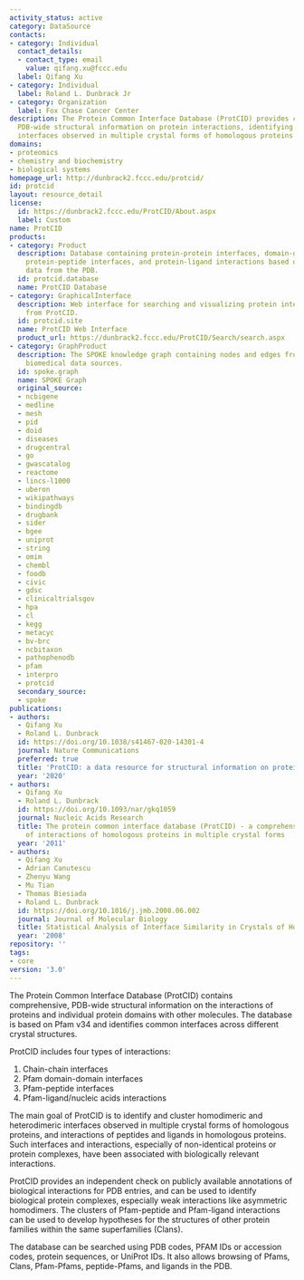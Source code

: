 ```yaml
---
activity_status: active
category: DataSource
contacts:
- category: Individual
  contact_details:
  - contact_type: email
    value: qifang.xu@fccc.edu
  label: Qifang Xu
- category: Individual
  label: Roland L. Dunbrack Jr
- category: Organization
  label: Fox Chase Cancer Center
description: The Protein Common Interface Database (ProtCID) provides comprehensive,
  PDB-wide structural information on protein interactions, identifying and clustering
  interfaces observed in multiple crystal forms of homologous proteins.
domains:
- proteomics
- chemistry and biochemistry
- biological systems
homepage_url: http://dunbrack2.fccc.edu/protcid/
id: protcid
layout: resource_detail
license:
  id: https://dunbrack2.fccc.edu/ProtCID/About.aspx
  label: Custom
name: ProtCID
products:
- category: Product
  description: Database containing protein-protein interfaces, domain-domain interfaces,
    protein-peptide interfaces, and protein-ligand interactions based on structural
    data from the PDB.
  id: protcid.database
  name: ProtCID Database
- category: GraphicalInterface
  description: Web interface for searching and visualizing protein interaction data
    from ProtCID.
  id: protcid.site
  name: ProtCID Web Interface
  product_url: https://dunbrack2.fccc.edu/ProtCID/Search/search.aspx
- category: GraphProduct
  description: The SPOKE knowledge graph containing nodes and edges from multiple
    biomedical data sources.
  id: spoke.graph
  name: SPOKE Graph
  original_source:
  - ncbigene
  - medline
  - mesh
  - pid
  - doid
  - diseases
  - drugcentral
  - go
  - gwascatalog
  - reactome
  - lincs-l1000
  - uberon
  - wikipathways
  - bindingdb
  - drugbank
  - sider
  - bgee
  - uniprot
  - string
  - omim
  - chembl
  - foodb
  - civic
  - gdsc
  - clinicaltrialsgov
  - hpa
  - cl
  - kegg
  - metacyc
  - bv-brc
  - ncbitaxon
  - pathophenodb
  - pfam
  - interpro
  - protcid
  secondary_source:
  - spoke
publications:
- authors:
  - Qifang Xu
  - Roland L. Dunbrack
  id: https://doi.org/10.1038/s41467-020-14301-4
  journal: Nature Communications
  preferred: true
  title: 'ProtCID: a data resource for structural information on protein interactions'
  year: '2020'
- authors:
  - Qifang Xu
  - Roland L. Dunbrack
  id: https://doi.org/10.1093/nar/gkq1059
  journal: Nucleic Acids Research
  title: The protein common interface database (ProtCID) - a comprehensive database
    of interactions of homologous proteins in multiple crystal forms
  year: '2011'
- authors:
  - Qifang Xu
  - Adrian Canutescu
  - Zhenyu Wang
  - Mu Tian
  - Thomas Biesiada
  - Roland L. Dunbrack
  id: https://doi.org/10.1016/j.jmb.2008.06.002
  journal: Journal of Molecular Biology
  title: Statistical Analysis of Interface Similarity in Crystals of Homologous Proteins
  year: '2008'
repository: ''
tags:
- core
version: '3.0'
---
```

The Protein Common Interface Database (ProtCID) contains comprehensive, PDB-wide structural information on the interactions of proteins and individual protein domains with other molecules. The database is based on Pfam v34 and identifies common interfaces across different crystal structures.

ProtCID includes four types of interactions:
1. Chain-chain interfaces
2. Pfam domain-domain interfaces
3. Pfam-peptide interfaces
4. Pfam-ligand/nucleic acids interactions

The main goal of ProtCID is to identify and cluster homodimeric and heterodimeric interfaces observed in multiple crystal forms of homologous proteins, and interactions of peptides and ligands in homologous proteins. Such interfaces and interactions, especially of non-identical proteins or protein complexes, have been associated with biologically relevant interactions.

ProtCID provides an independent check on publicly available annotations of biological interactions for PDB entries, and can be used to identify biological protein complexes, especially weak interactions like asymmetric homodimers. The clusters of Pfam-peptide and Pfam-ligand interactions can be used to develop hypotheses for the structures of other protein families within the same superfamilies (Clans).

The database can be searched using PDB codes, PFAM IDs or accession codes, protein sequences, or UniProt IDs. It also allows browsing of Pfams, Clans, Pfam-Pfams, peptide-Pfams, and ligands in the PDB.